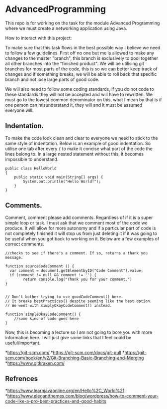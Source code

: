 # AdvancedProgramming
This repo is for working on the task for the module Advanced Programming where we must create a networking application using Java.

How to interact with this project:

To make sure that this task flows in the best possible way I believe we need to follow a few guidelines. First off no one but me is allowed to make any changes to the master "branch", this branch is exclusively to pool together all other branches into the "finished product". We will be utilising git branches for most parts of the code, this is so we can better keep track of changes and if something breaks, we will be able to roll back that specific branch and not lose large parts of good code.

We will also need to follow some coding standards, if you do not code to these standards they will not be accepted and will have to rewritten. We must go to the lowest common denominator on this, what I mean by that is if one person can misunderstand it, they will and it must be assumed everyone will. 

## Indentation.

To make the code look clean and clear to everyone we need to stick to the same style of indentation. Below is an example of good indentation. So utilise one tab after every ```{``` to make it concise what part of the code the lines belong to. In a large nested statement without this, it becomes impossible to understand.
``` 
public class HelloWorld
{
	public static void main(String[] args) {
		System.out.println("Hello World!");
	}
}
```

## Comments. 

Comment, comment please add comments. Regardless of if it is a super simple loop or task. I must ask that we comment most of the code we produce. It will allow for more autonomy and if a particular part of code is not completely finished it will stop us from just deleting it if it was going to be useful when you got back to working on it. Below are a few examples of correct comments. 

```
//checks to see if there's a comment. If so, returns a thank you message.
 
function sourceCodeComment () {
  var comment = document.getElementbyID("Code Comment").value; 
  if (comment != null && comment != '') { 
        return console.log("Thank you for your comment.")
}


// Don't bother trying to use goodCodeComment() here. 
// It breaks bestPractices() despite seeming like the best option.
// We went with simplyOkayCodeComment() instead.
 
function simpleOkayCodeComment() {
    //some kind of code goes here
}
```

Now, this is becoming a lecture so I am not going to bore you with more information here. I will just give some links that I feel could be useful/important.

*https://git-scm.com/
*https://git-scm.com/docs/git-pull
*https://git-scm.com/book/en/v2/Git-Branching-Basic-Branching-and-Merging
*https://www.gitkraken.com/

## Refrences 
*https://www.learnjavaonline.org/en/Hello%2C_World%21
*https://www.elegantthemes.com/blog/wordpress/how-to-comment-your-code-like-a-pro-best-practices-and-good-habits
